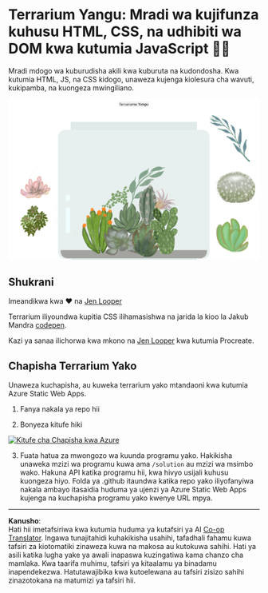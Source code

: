 <!--
CO_OP_TRANSLATOR_METADATA:
{
  "original_hash": "6329fbe8bd936068debd78cca6f09c0a",
  "translation_date": "2025-08-28T04:15:22+00:00",
  "source_file": "3-terrarium/solution/README.md",
  "language_code": "sw"
}
-->
# Terrarium Yangu: Mradi wa kujifunza kuhusu HTML, CSS, na udhibiti wa DOM kwa kutumia JavaScript 🌵🌱

Mradi mdogo wa kuburudisha akili kwa kuburuta na kudondosha. Kwa kutumia HTML, JS, na CSS kidogo, unaweza kujenga kiolesura cha wavuti, kukipamba, na kuongeza mwingiliano.

![terrarium yangu](../../../../translated_images/screenshot_gray.0c796099a1f9f25e40aa55ead81f268434c00af30d7092490759945eda63067d.sw.png)

## Shukrani

Imeandikwa kwa ♥️ na [Jen Looper](https://www.twitter.com/jenlooper)

Terrarium iliyoundwa kupitia CSS ilihamasishwa na jarida la kioo la Jakub Mandra [codepen](https://codepen.io/Rotarepmi/pen/rjpNZY).

Kazi ya sanaa ilichorwa kwa mkono na [Jen Looper](http://jenlooper.com) kwa kutumia Procreate.

## Chapisha Terrarium Yako

Unaweza kuchapisha, au kuweka terrarium yako mtandaoni kwa kutumia Azure Static Web Apps.

1. Fanya nakala ya repo hii

2. Bonyeza kitufe hiki

[![Kitufe cha Chapisha kwa Azure](https://aka.ms/deploytoazurebutton)](https://portal.azure.com/?feature.customportal=false&WT.mc_id=academic-77807-sagibbon#create/Microsoft.StaticApp)

3. Fuata hatua za mwongozo wa kuunda programu yako. Hakikisha unaweka mzizi wa programu kuwa ama `/solution` au mzizi wa msimbo wako. Hakuna API katika programu hii, kwa hivyo usijali kuhusu kuongeza hiyo. Folda ya .github itaundwa katika repo yako iliyofanyiwa nakala ambayo itasaidia huduma ya ujenzi ya Azure Static Web Apps kujenga na kuchapisha programu yako kwenye URL mpya.

---

**Kanusho**:  
Hati hii imetafsiriwa kwa kutumia huduma ya kutafsiri ya AI [Co-op Translator](https://github.com/Azure/co-op-translator). Ingawa tunajitahidi kuhakikisha usahihi, tafadhali fahamu kuwa tafsiri za kiotomatiki zinaweza kuwa na makosa au kutokuwa sahihi. Hati ya asili katika lugha yake ya awali inapaswa kuzingatiwa kama chanzo cha mamlaka. Kwa taarifa muhimu, tafsiri ya kitaalamu ya binadamu inapendekezwa. Hatutawajibika kwa kutoelewana au tafsiri zisizo sahihi zinazotokana na matumizi ya tafsiri hii.